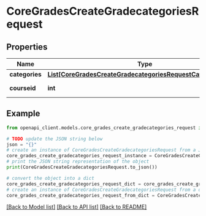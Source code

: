 # CoreGradesCreateGradecategoriesRequest


## Properties

Name | Type | Description | Notes
------------ | ------------- | ------------- | -------------
**categories** | [**List[CoreGradesCreateGradecategoriesRequestCategoriesInner]**](CoreGradesCreateGradecategoriesRequestCategoriesInner.md) |  | 
**courseid** | **int** | id of course | [default to null]

## Example

```python
from openapi_client.models.core_grades_create_gradecategories_request import CoreGradesCreateGradecategoriesRequest

# TODO update the JSON string below
json = "{}"
# create an instance of CoreGradesCreateGradecategoriesRequest from a JSON string
core_grades_create_gradecategories_request_instance = CoreGradesCreateGradecategoriesRequest.from_json(json)
# print the JSON string representation of the object
print(CoreGradesCreateGradecategoriesRequest.to_json())

# convert the object into a dict
core_grades_create_gradecategories_request_dict = core_grades_create_gradecategories_request_instance.to_dict()
# create an instance of CoreGradesCreateGradecategoriesRequest from a dict
core_grades_create_gradecategories_request_from_dict = CoreGradesCreateGradecategoriesRequest.from_dict(core_grades_create_gradecategories_request_dict)
```
[[Back to Model list]](../README.md#documentation-for-models) [[Back to API list]](../README.md#documentation-for-api-endpoints) [[Back to README]](../README.md)


